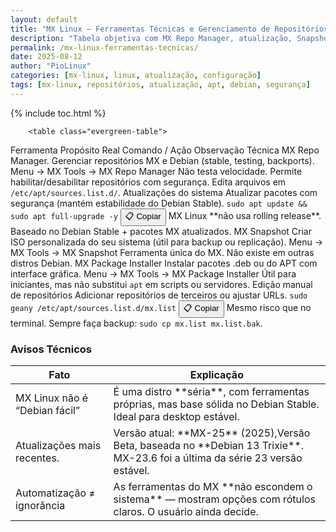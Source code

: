 ```yaml
---
layout: default
title: "MX Linux – Ferramentas Técnicas e Gerenciamento de Repositórios"
description: "Tabela objetiva com MX Repo Manager, atualização, Snapshot e edição de repositórios — sem linguagem informal, só referência técnica."
permalink: /mx-linux-ferramentas-tecnicas/
date: 2025-08-12
author: "PioLinux"
categories: [mx-linux, linux, atualização, configuração]
tags: [mx-linux, repositórios, atualização, apt, debian, segurança]
---
```


{% include toc.html %}


<section class="post-content">
        
       
        
        
        <table class="evergreen-table">
  <thead>
    <tr>
      <th>Ferramenta</th>
      <th>Propósito Real</th>
      <th>Comando / Ação</th>
      <th>Observação Técnica</th>
    </tr>
  </thead>
  <tbody>
    <tr>
      <td data-label="Ferramenta">MX Repo Manager.</td>
      <td data-label="Propósito Real">Gerenciar repositórios MX e Debian (stable, testing, backports).</td>
      <td data-label="Comandos / Ações">
        Menu → MX Tools → MX Repo Manager
      </td>
      <td data-label="Observações Técnicas">Não testa velocidade. Permite habilitar/desabilitar repositórios com segurança. Edita arquivos em <code>/etc/apt/sources.list.d/</code>.</td>
    </tr>
    <tr>
      <td data-label="Ferramenta">Atualizações do sistema</td>
      <td data-label="Propósito Real">Atualizar pacotes com segurança (mantém estabilidade do Debian Stable).</td>
      <td data-label="Comando / Ação">
        <code>sudo apt update && sudo apt full-upgrade -y</code>
        <button class="copy-btn" data-command="sudo apt update && sudo apt full-upgrade -y">📋 Copiar</button>
      </td>
      <td data-label="Observação Técnica">MX Linux **não usa rolling release**. Baseado no Debian Stable + pacotes MX atualizados.</td>
    </tr>
    <tr>
      <td data-label="Ferramenta">MX Snapshot</td>
      <td data-label="Propósito Real">Criar ISO personalizada do seu sistema (útil para backup ou replicação).</td>
      <td data-label="Comando / Ação">
        Menu → MX Tools → MX Snapshot
      </td>
      <td data-label="Observação Técnica">Ferramenta única do MX. Não existe em outras distros Debian.</td>
    </tr>
    <tr>
      <td data-label="Ferramenta">MX Package Installer</td>
      <td data-label="Propósito Real">Instalar pacotes .deb ou do APT com interface gráfica.</td>
      <td data-label="Comando / Ação">
        Menu → MX Tools → MX Package Installer
      </td>
      <td data-label="Observação Técnica">Útil para iniciantes, mas não substitui <code>apt</code> em scripts ou servidores.</td>
    </tr>
    <tr>
      <td data-label="Ferramenta">Edição manual de repositórios</td>
      <td data-label="Propósito Real">Adicionar repositórios de terceiros ou ajustar URLs.</td>
      <td data-label="Comando / Ação">
        <code>sudo geany /etc/apt/sources.list.d/mx.list</code>
        <button class="copy-btn" data-command="sudo geany /etc/apt/sources.list.d/mx.list">📋 Copiar</button>
      </td>
      <td data-label="Observação Técnica">Mesmo risco que no terminal. Sempre faça backup: <code>sudo cp mx.list mx.list.bak</code>.</td>
    </tr>
  </tbody>
</table>

<h3 id="avisos">Avisos Técnicos</h3>
<table class="evergreen-table">
  <thead>
    <tr>
      <th>Fato</th>
      <th>Explicação</th>
    </tr>
  </thead>
  <tbody>
    <tr>
      <td data-label="Fato">MX Linux não é “Debian fácil”</td>
      <td data-label="Explicação">É uma distro **séria**, com ferramentas próprias, mas base sólida no Debian Stable. Ideal para desktop estável.</td>
    </tr>
    <tr>
      <td data-label="Fato">Atualizações mais recentes.</td>
      <td data-label="Explicação">Versão atual: **MX-25** (2025),Versão Beta, baseada no **Debian 13 Trixie**. MX-23.6 foi a última da série 23 versão estável.</td>
    </tr>
    <tr>
      <td data-label="Fato">Automatização ≠ ignorância</td>
      <td data-label="Explicação">As ferramentas do MX **não escondem o sistema** — mostram opções com rótulos claros. O usuário ainda decide.</td>
    </tr>
  </tbody>
</table>
        
            
</section>



